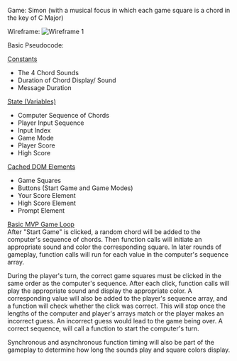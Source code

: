 Game: Simon (with a musical focus in which each game square is a chord in the key of C Major)

Wireframe: ![Wireframe 1](https://i.imgur.com/4QzDQVX.png)

Basic Pseudocode: 

<ins>Constants</ins><br/>
- The 4 Chord Sounds<br/>
- Duration of Chord Display/ Sound<br/>
- Message Duration<br/>

<ins>State (Variables)</ins><br/>
- Computer Sequence of Chords<br/>
- Player Input Sequence<br/>
- Input Index<br/>
- Game Mode<br/>
- Player Score<br/>
- High Score<br/>

<ins>Cached DOM Elements</ins><br/>
- Game Squares<br/>
- Buttons (Start Game and Game Modes)<br/>
- Your Score Element<br/>
- High Score Element<br/>
- Prompt Element<br/>

<ins>Basic MVP Game Loop</ins><br/>
After "Start Game" is clicked, a random chord will be added to the computer's sequence of chords. Then function calls will initiate an appropriate sound and color the corresponding square. In later rounds of gameplay, function calls will run for each value in the computer's sequence array. 

During the player's turn, the correct game squares must be clicked in the same order as the computer's sequence. After each click, function calls will play the appropriate sound and display the appropriate color. A corresponding value will also be added to the player's sequence array, and a function will check whether the click was correct. This will stop once the lengths of the computer and player's arrays match or the player makes an incorrect guess. An incorrect guess would lead to the game being over. A correct sequence, will call a function to start the computer's turn. 

Synchronous and asynchronous function timing will also be part of the gameplay to determine how long the sounds play and square colors display.